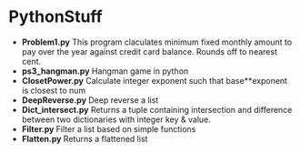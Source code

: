 # PythonStuff

* __Problem1.py__ This program claculates minimum fixed monthly amount to pay over the year against credit card balance. Rounds off to nearest cent.
* __ps3_hangman.py__ Hangman game in python
* __ClosetPower.py__ Calculate integer exponent such that base**exponent is closest to num
* __DeepReverse.py__ Deep reverse a list
* __Dict_intersect.py__ Returns a tuple containing intersection and difference between two dictionaries with integer key & value.
* __Filter.py__ Filter a list based on simple functions
* __Flatten.py__ Returns a flattened list
